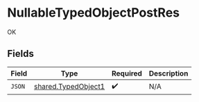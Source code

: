 # NullableTypedObjectPostRes

OK


## Fields

| Field                                                             | Type                                                              | Required                                                          | Description                                                       |
| ----------------------------------------------------------------- | ----------------------------------------------------------------- | ----------------------------------------------------------------- | ----------------------------------------------------------------- |
| `JSON`                                                            | [shared.TypedObject1](../../../pkg/models/shared/typedobject1.md) | :heavy_check_mark:                                                | N/A                                                               |